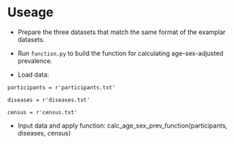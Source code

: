 # Useage

- Prepare the three datasets that match the same format of the examplar datasets.

- Run `function.py` to build the function for calculating age-sex-adjusted prevalence.

- Load data: 

`participants = r'participants.txt'` 

`diseases = r'diseases.txt'`

`census = r'census.txt'`

- Input data and apply function: calc_age_sex_prev_function(participants, diseases, census)
